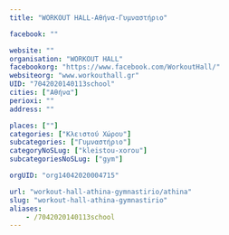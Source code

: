 ```yaml
---
title: "WORKOUT HALL-Αθήνα-Γυμναστήριο"

facebook: ""

website: ""
organisation: "WORKOUT HALL"
facebookorg: "https://www.facebook.com/WorkoutHall/"
websiteorg: "www.workouthall.gr"
UID: "7042020140113school"
cities: ["Αθήνα"]
perioxi: ""
address: ""

places: [""]
categories: ["Κλειστού Χώρου"]
subcategories: ["Γυμναστήριο"]
categoryNoSLug: ["kleistou-xorou"]
subcategoriesNoSLug: ["gym"]

orgUID: "org14042020004715"

url: "workout-hall-athina-gymnastirio/athina"
slug: "workout-hall-athina-gymnastirio"
aliases:
    - /7042020140113school
---
```





